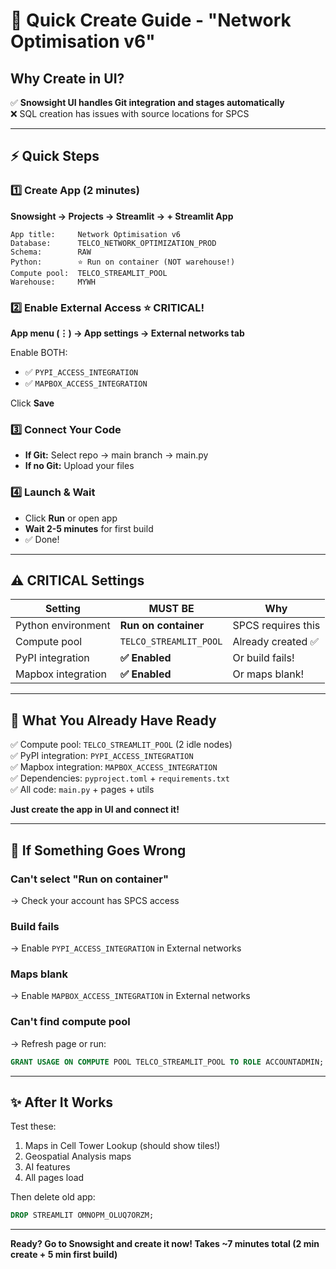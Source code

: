 # 🚀 Quick Create Guide - "Network Optimisation v6"

## Why Create in UI?
✅ **Snowsight UI handles Git integration and stages automatically**  
❌ SQL creation has issues with source locations for SPCS

---

## ⚡ Quick Steps

### 1️⃣ Create App (2 minutes)
**Snowsight → Projects → Streamlit → + Streamlit App**

```
App title:     Network Optimisation v6
Database:      TELCO_NETWORK_OPTIMIZATION_PROD
Schema:        RAW
Python:        ⭐ Run on container (NOT warehouse!)
Compute pool:  TELCO_STREAMLIT_POOL
Warehouse:     MYWH
```

### 2️⃣ Enable External Access ⭐ CRITICAL!
**App menu (⋮) → App settings → External networks tab**

Enable BOTH:
- ✅ `PYPI_ACCESS_INTEGRATION`
- ✅ `MAPBOX_ACCESS_INTEGRATION`

Click **Save**

### 3️⃣ Connect Your Code
- **If Git:** Select repo → main branch → main.py
- **If no Git:** Upload your files

### 4️⃣ Launch & Wait
- Click **Run** or open app
- **Wait 2-5 minutes** for first build
- ✅ Done!

---

## ⚠️ CRITICAL Settings

| Setting | MUST BE | Why |
|---------|---------|-----|
| Python environment | **Run on container** | SPCS requires this |
| Compute pool | `TELCO_STREAMLIT_POOL` | Already created ✅ |
| PyPI integration | **✅ Enabled** | Or build fails! |
| Mapbox integration | **✅ Enabled** | Or maps blank! |

---

## 🎯 What You Already Have Ready

✅ Compute pool: `TELCO_STREAMLIT_POOL` (2 idle nodes)  
✅ PyPI integration: `PYPI_ACCESS_INTEGRATION`  
✅ Mapbox integration: `MAPBOX_ACCESS_INTEGRATION`  
✅ Dependencies: `pyproject.toml` + `requirements.txt`  
✅ All code: `main.py` + pages + utils  

**Just create the app in UI and connect it!**

---

## 🐛 If Something Goes Wrong

### Can't select "Run on container"
→ Check your account has SPCS access

### Build fails
→ Enable `PYPI_ACCESS_INTEGRATION` in External networks

### Maps blank
→ Enable `MAPBOX_ACCESS_INTEGRATION` in External networks

### Can't find compute pool
→ Refresh page or run:
```sql
GRANT USAGE ON COMPUTE POOL TELCO_STREAMLIT_POOL TO ROLE ACCOUNTADMIN;
```

---

## ✨ After It Works

Test these:
1. Maps in Cell Tower Lookup (should show tiles!)
2. Geospatial Analysis maps
3. AI features
4. All pages load

Then delete old app:
```sql
DROP STREAMLIT OMNOPM_OLUQ7ORZM;
```

---

**Ready? Go to Snowsight and create it now! Takes ~7 minutes total (2 min create + 5 min first build)**
